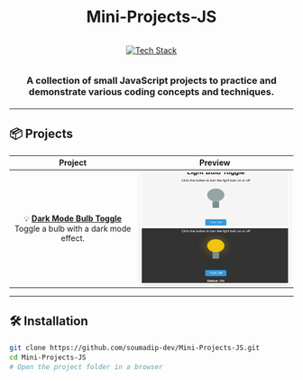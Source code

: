 <h1 align="center">
  <br>
  Mini-Projects-JS
  <br>
</h1>

<div align="center">
  <a href="https://github.com/kavindu-dilshan">
    <img src="https://skillicons.dev/icons?i=html,css,js,tailwind,vscode,github" alt="Tech Stack" width="300" style="padding: 15px 0">
  </a>
</div>

<h3 align="center" style="margin: 20px 0">
  A collection of small JavaScript projects to practice and demonstrate various coding concepts and techniques.
</h3>

---

## 📦 Projects

<div align="center">

|       Project        |                     Preview                     |
|:--------------------:|:-----------------------------------------------:|
| 💡 **[Dark Mode Bulb Toggle](https://github.com/soumadip-dev/Mini-Projects-JS/tree/main/DarkMode_Bulb_Toggle)**<br>Toggle a bulb with a dark mode effect. | <div align="center"><img src="https://github.com/soumadip-dev/Mini-Projects-JS/blob/main/DarkMode_Bulb_Toggle/SS_DarkMode_Bulb.jpg" width="320" height="200" style="border-radius: 8px; box-shadow: 0 2px 8px rgba(0,0,0,0.1)"></div> |

</div>

---

## 🛠️ Installation
```bash
git clone https://github.com/soumadip-dev/Mini-Projects-JS.git
cd Mini-Projects-JS
# Open the project folder in a browser
